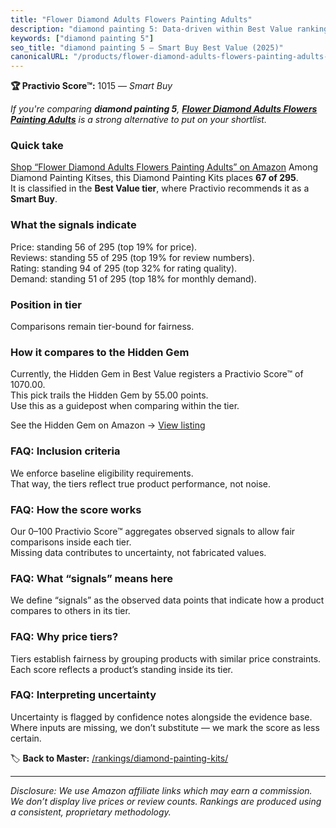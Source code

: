 ```yaml
---
title: "Flower Diamond Adults Flowers Painting Adults"
description: "diamond painting 5: Data-driven within Best Value ranking using the Practivio Score™. Positioned by quality, value, demand, findability, momentum."
keywords: ["diamond painting 5"]
seo_title: "diamond painting 5 — Smart Buy Best Value (2025)"
canonicalURL: "/products/flower-diamond-adults-flowers-painting-adults-B0DC64HR4M/"
---
```


**🏆 Practivio Score™:** 1015 — _Smart Buy_


*If you're comparing **diamond painting 5**, **[Flower Diamond Adults Flowers Painting Adults](https://www.amazon.com/dp/B0DC64HR4M?tag=practivio-20)** is a strong alternative to put on your shortlist.*
### Quick take
[Shop “Flower Diamond Adults Flowers Painting Adults” on Amazon](https://www.amazon.com/dp/B0DC64HR4M?tag=practivio-20)
Among Diamond Painting Kitses, this Diamond Painting Kits places **67 of 295**.  
It is classified in the **Best Value tier**, where Practivio recommends it as a **Smart Buy**.

### What the signals indicate
Price: standing 56 of 295 (top 19% for price).  
Reviews: standing 55 of 295 (top 19% for review numbers).  
Rating: standing 94 of 295 (top 32% for rating quality).  
Demand: standing 51 of 295 (top 18% for monthly demand).

### Position in tier
Comparisons remain tier-bound for fairness.

### How it compares to the Hidden Gem
Currently, the Hidden Gem in Best Value registers a Practivio Score™ of 1070.00.  
This pick trails the Hidden Gem by 55.00 points.  
Use this as a guidepost when comparing within the tier.  

See the Hidden Gem on Amazon → [View listing](https://www.amazon.com/dp/B09FF26874?tag=practivio-20)

### FAQ: Inclusion criteria
We enforce baseline eligibility requirements.  
That way, the tiers reflect true product performance, not noise.

### FAQ: How the score works
Our 0–100 Practivio Score™ aggregates observed signals to allow fair comparisons inside each tier.  
Missing data contributes to uncertainty, not fabricated values.

### FAQ: What “signals” means here
We define “signals” as the observed data points that indicate how a product compares to others in its tier.

### FAQ: Why price tiers?
Tiers establish fairness by grouping products with similar price constraints.  
Each score reflects a product’s standing inside its tier.

### FAQ: Interpreting uncertainty
Uncertainty is flagged by confidence notes alongside the evidence base.  
Where inputs are missing, we don’t substitute — we mark the score as less certain.


🏷️ **Back to Master:** [/rankings/diamond-painting-kits/](/rankings/diamond-painting-kits/)

---
_Disclosure: We use Amazon affiliate links which may earn a commission. We don’t display live prices or review counts. Rankings are produced using a consistent, proprietary methodology._
